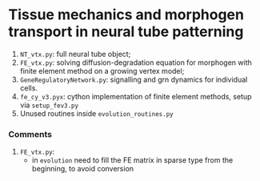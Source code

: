 # Tissue mechanics and morphogen transport in neural tube patterning

1. `NT_vtx.py`: full neural tube object;
2. `FE_vtx.py`: solving diffusion-degradation equation for morphogen with finite element method on a growing vertex model;
3. `GeneRegulatoryNetwork.py`: signalling and grn dynamics for individual cells.
4. `fe_cy_v3.pyx`: cython implementation of finite element methods, setup via `setup_fev3.py`
5. Unused routines inside `evolution_routines.py`


### Comments

1. `FE_vtx.py`:
	- in `evolution` need to fill the FE matrix in sparse type from the beginning, to avoid conversion